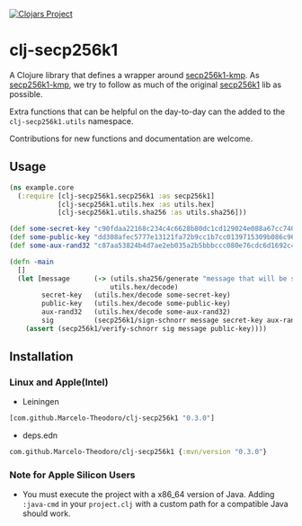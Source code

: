 [![Clojars Project](https://img.shields.io/clojars/v/com.github.Marcelo-Theodoro/clj-secp256k1.svg)](https://clojars.org/com.github.Marcelo-Theodoro/clj-secp256k1)

# clj-secp256k1

A Clojure library that defines a wrapper around [secp256k1-kmp](https://github.com/ACINQ/secp256k1-kmp).
As [secp256k1-kmp](https://github.com/ACINQ/secp256k1-kmp), we try to follow as much of the original [secp256k1](https://github.com/bitcoin-core/secp256k1) lib as possible.

Extra functions that can be helpful on the day-to-day can the added to the `clj-secp256k1.utils` namespace.

Contributions for new functions and documentation are welcome.


## Usage
```clojure
(ns example.core
  (:require [clj-secp256k1.secp256k1 :as secp256k1]
            [clj-secp256k1.utils.hex :as utils.hex]
            [clj-secp256k1.utils.sha256 :as utils.sha256]))

(def some-secret-key "c90fdaa22168c234c4c6628b80dc1cd129024e088a67cc74020bbea63b14e5c9")
(def some-public-key "dd308afec5777e13121fa72b9cc1b7cc0139715309b086c960e18fd969774eb8")
(def some-aux-rand32 "c87aa53824b4d7ae2eb035a2b5bbbccc080e76cdc6d1692c4b0b62d798e6d906")

(defn -main
  []
  (let [message      (-> (utils.sha256/generate "message that will be signed")
                         utils.hex/decode)
        secret-key   (utils.hex/decode some-secret-key)
        public-key   (utils.hex/decode some-public-key)
        aux-rand32   (utils.hex/decode some-aux-rand32)
        sig          (secp256k1/sign-schnorr message secret-key aux-rand32)]
    (assert (secp256k1/verify-schnorr sig message public-key))))
```

## Installation

### Linux and Apple(Intel)

* Leiningen
```clojure
[com.github.Marcelo-Theodoro/clj-secp256k1 "0.3.0"]
```

* deps.edn
```clojure
com.github.Marcelo-Theodoro/clj-secp256k1 {:mvn/version "0.3.0"}
```

### Note for Apple Silicon Users
* You must execute the project with a x86_64 version of Java. Adding `:java-cmd` in your `project.clj` with a custom path for a compatible Java should work.